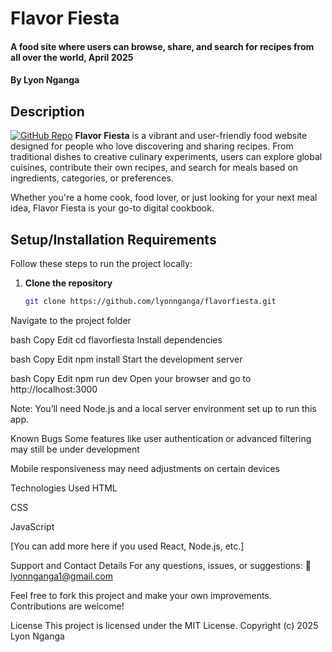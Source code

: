 # Flavor Fiesta  
#### A food site where users can browse, share, and search for recipes from all over the world, April 2025  
#### By **Lyon Nganga**

## Description  
[![GitHub Repo](https://github.com/LyonHunchoNganga/food-site/tree/main)](https://github.com/LyonHunchoNganga/food-site.git)
**Flavor Fiesta** is a vibrant and user-friendly food website designed for people who love discovering and sharing recipes. From traditional dishes to creative culinary experiments, users can explore global cuisines, contribute their own recipes, and search for meals based on ingredients, categories, or preferences.

Whether you're a home cook, food lover, or just looking for your next meal idea, Flavor Fiesta is your go-to digital cookbook.

## Setup/Installation Requirements  

Follow these steps to run the project locally:

1. **Clone the repository**  
   ```bash
   git clone https://github.com/lyonnganga/flavorfiesta.git
Navigate to the project folder

bash
Copy
Edit
cd flavorfiesta
Install dependencies

bash
Copy
Edit
npm install
Start the development server

bash
Copy
Edit
npm run dev
Open your browser and go to http://localhost:3000

Note: You’ll need Node.js and a local server environment set up to run this app.

Known Bugs
Some features like user authentication or advanced filtering may still be under development

Mobile responsiveness may need adjustments on certain devices

Technologies Used
HTML

CSS

JavaScript

[You can add more here if you used React, Node.js, etc.]

Support and Contact Details
For any questions, issues, or suggestions:
📧 lyonnganga1@gmail.com

Feel free to fork this project and make your own improvements. Contributions are welcome!

License
This project is licensed under the MIT License.
Copyright (c) 2025
Lyon Nganga